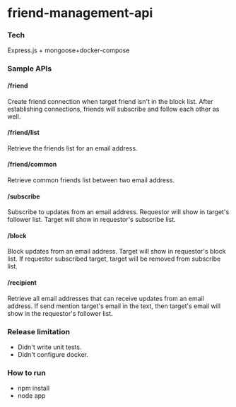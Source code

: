 # friend-management-api

### Tech
Express.js + mongoose+docker-compose

### Sample APIs
#### /friend
Create friend connection when target friend isn't in the block list. After establishing connections, friends will subscribe and follow each other as well.
#### /friend/list
Retrieve the friends list for an email address.
#### /friend/common
Retrieve common friends list between two email address.
#### /subscribe
Subscribe to updates from an email address. Requestor will show in target's follower list. Target will show in requestor's subscribe list.
#### /block
Block updates from an email address. Target will show in requestor's block list.
If requestor subscribed target, target will be removed from subscribe list.
#### /recipient
Retrieve all email addresses that can receive updates from an email address. If send mention target's email in the text, then target's email will show in the requestor's follower list. 


### Release limitation

 - Didn't write unit tests.
 - Didn't configure docker.

### How to run

 - npm install
 - node app